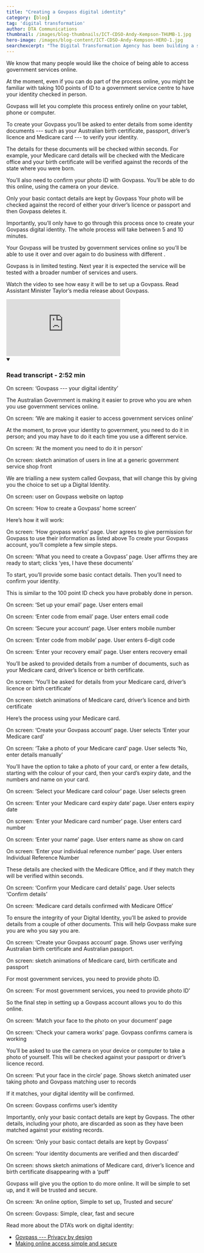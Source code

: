 ```yaml
---
title: "Creating a Govpass digital identity"
category: [blog]
tag: 'digital transformation'
author: DTA Communications
thumbnail: /images/blog-thumbnails/ICT-CDSO-Andy-Kempson-THUMB-1.jpg
hero-image: /images/blog-content/ICT-CDSO-Andy-Kempson-HERO-1.jpg
searchexcerpt: "The Digital Transformation Agency has been building a solution which will allow you to create a digital identity for use with government services online."
---
```


We know that many people would like the choice of being able to access government services online.

At the moment, even if you can do part of the process online, you might be familiar with taking 100 points of ID to a government service centre to have your identity checked in person.

Govpass will let you complete this process entirely online on your tablet, phone or computer.

To create your Govpass you’ll be asked to enter details from some identity documents --- such as your Australian birth certificate, passport, driver’s licence and Medicare card --- to verify your identity.

The details for these documents will be checked within seconds. For example, your Medicare card details will be checked with the Medicare office and your birth certificate will be verified against the records of the state where you were born. 

You’ll also need to confirm your photo ID with Govpass. You’ll be able to do this online, using the camera on your device. 

Only your basic contact details are kept by Govpass Your photo will be checked against the record of either your driver’s licence or passport and then Govpass deletes it. 

Importantly, you’ll only have to go through this process once to create your Govpass digital identity. The whole process will take between 5 and 10 minutes.

Your Govpass will be trusted by government services online so you’ll be able to use it over and over again to do business with different . 

Govpass is in limited testing. Next year it is expected the service will be tested with a broader number of services and users.

Watch the video to see how easy it will be to set up a Govpass. Read Assistant Minister Taylor’s media release about Govpass.

<div class="embed-container">
  <iframe src="https://www.youtube.com/embed/5EkLDNMALBs?rel=0" frameborder="0" allowfullscreen></iframe>
</div>
<details open data-label="content-accordion-1-example" aria-expanded="false">
  <summary><h3>Read transcript - 2:52 min</h3></summary>
  <div class="accordion-panel" markdown="1">
    
On screen: ‘Govpass --- your digital identity’

The Australian Government is making it easier to prove who you are when you use government services online. 

On screen: ‘We are making it easier to access government services online’

At the moment, to prove your identity to government, you need to do it in person; and you may have to do it each time you use a different service.

On screen: ‘At the moment you need to do it in person’

On screen: sketch animation of users in line at a generic government service shop front

We are trialling a new system called Govpass, that will change this by giving you the choice to set up a Digital Identity.

On screen: user on Govpass website on laptop

On screen: ‘How to create a Govpass’ home screen’

Here’s how it will work:

On screen: ‘How govpass works’ page. User agrees to give permission for Govpass to use their information as listed above 
To create your Govpass account, you’ll complete a few simple steps.

On screen: ‘What you need to create a Govpass’ page. User affirms they are ready to start; clicks ‘yes, I have these documents’

To start, you’ll provide some basic contact details. Then you’ll need to confirm your identity. 

This is similar to the 100 point ID check you have probably done in person.

On screen: ‘Set up your email’ page. User enters email

On screen: ‘Enter code from email’ page. User enters email code

On screen: ‘Secure your account’ page. User enters mobile number

On screen: ‘Enter code from mobile’ page. User enters 6-digit code

On screen: ‘Enter your recovery email’ page. User enters recovery email

You’ll be asked to provided details from a number of documents, such as your Medicare card, driver’s licence or birth certificate. 

On screen: ‘You’ll be asked for details from your Medicare card, driver’s licence or birth certificate’

On screen: sketch animations of Medicare card, driver’s licence and birth certificate

Here’s the process using your Medicare card. 

On screen: ‘Create your Govpass account’ page. User selects ‘Enter your Medicare card’

On screen: ‘Take a photo of your Medicare card’ page. User selects ‘No, enter details manually’

You’ll have the option to take a photo of your card, or enter a few details, starting with the colour of your card, then your card’s expiry date, and the numbers and name on your card. 

On screen: ‘Select your Medicare card colour’ page. User selects green

On screen: ‘Enter your Medicare card expiry date’ page. User enters expiry date

On screen: ‘Enter your Medicare card number’ page. User enters card number

On screen: ‘Enter your name’ page. User enters name as show on card

On screen: ‘Enter your individual reference number’ page. User enters Individual Reference Number

These details are checked with the Medicare Office, and if they match they will be verified within seconds. 

On screen: ‘Confirm your Medicare card details’ page. User selects ‘Confirm details’

On screen: ‘Medicare card details confirmed with Medicare Office’

To ensure the integrity of your Digital Identity, you’ll be asked to provide details from a couple of other documents. This will help Govpass make sure you are who you say you are. 
	
On screen: ‘Create your Govpass account’ page. Shows user verifying Australian birth certificate and Australian passport. 

On screen: sketch animations of Medicare card, birth certificate and passport

For most government services, you need to provide photo ID. 

On screen: ‘For most government services, you need to provide photo ID’

So the final step in setting up a Govpass account allows you to do this online. 

On screen: ‘Match your face to the photo on your document’ page

On screen: ‘Check your camera works’ page. Govpass confirms camera is working

You’ll be asked to use the camera on your device or computer to take a photo of yourself. This will be checked against your passport or driver’s licence record.
	
On screen: ‘Put your face in the circle’ page. Shows sketch animated user taking photo and Govpass matching user to records

If it matches, your digital identity will be confirmed. 

On screen: Govpass confirms user’s identity 

Importantly, only your basic contact details are kept by Govpass. The other details, including your photo, are discarded as soon as they have been matched against your existing records.
	
On screen: ‘Only your basic contact details are kept by Govpass’

On screen: ‘Your identity documents are verified and then discarded’

On screen: shows sketch animations of Medicare card, driver’s licence and birth certificate disappearing with a ‘puff’

Govpass will give you the option to do more online. It will be simple to set up, and it will be trusted and secure. 
	
On screen: ‘An online option, Simple to set up, Trusted and secure’

On screen: Govpass: Simple, clear, fast and secure
       
</div>
</details>

Read more about the DTA’s work on digital identity:

- [Govpass --- Privacy by design](https://www.dta.gov.au/blog/govpass-privacy-by-design/)
- [Making online access simple and secure](https://www.dta.gov.au/blog/govpass/)
